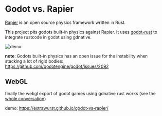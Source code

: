 # Godot vs. Rapier

[Rapier](https://rapier.rs) is an open source physics framework written in Rust.

This project pits godots built-in physics against Rapier. It uses [godot-rust](https://github.com/godot-rust/godot-rust) to integrate rustcode in godot using gdnative.

![demo](demo.gif)

**note**: Godots built-in physics has an open issue for the instability when stacking a lot of rigid bodies: https://github.com/godotengine/godot/issues/2092

## WebGL

finally the webgl export of godot games using gdnative rust works (see the [whole conversation](https://github.com/godot-rust/godot-rust/issues/647))

demo: https://extrawurst.github.io/godot-vs-rapier/
